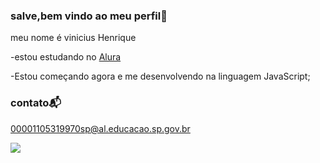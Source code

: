 ### salve,bem vindo ao meu perfil🧊

meu nome é vinicius Henrique 

-estou estudando no [Alura](https://www.alura.com.br)

-Estou começando agora e me desenvolvendo na linguagem JavaScript;

### contato📬

00001105319970sp@al.educacao.sp.gov.br

![]("https://media1.tenor.com/m/8FCztZxQ4iEAAAAC/%C3%A9umhomemestilosoderespeito.gif")
